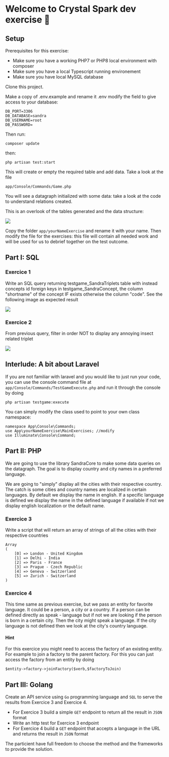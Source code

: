 # Welcome to Crystal Spark dev exercise 🥳

## Setup

Prerequisites for this exercise:
* Make sure you have a working PHP7 or PHP8 local environment with composer
* Make sure you have a local Typescript running environement
* Make sure you have local MySQL database

Clone this project. 

Make a copy of .env.example and rename it .env
modify the field to give access to your database:

```
DB_PORT=3306
DB_DATABASE=sandra
DB_USERNAME=root
DB_PASSWORD=
```

Then run:

`composer update`

then:

`php artisan test:start`

This will create or empty the required table and
add data. Take a look at the file 

`app/Console/Commands/Game.php`

You will see a datagraph initialized with some data: take a look 
at the code to understand relations created.

This is an overlook of the tables generated and the data structure:

![](LocalizationGame/setup1.png)

Copy the folder `app/yourNameExercise` and rename it with your name. Then modify the file for the exercises: this file will contain all needed work and will be used for us to debrief together on the test outcome.

##  Part I: SQL

###  Exercice 1

Write an SQL query returning testgame_SandraTriplets table with instead concepts id foreign keys
in testgame_SandraConcept, the column "shortname" of the concept IF exists otherwise the 
column "code". See the following image as expected result 

![](LocalizationGame/sql1.png)

###  Exercice 2

From previous query, filter in order NOT to display any annoying insect related triplet

![](LocalizationGame/sql2.png)

## Interlude: A bit about Laravel

If you are not familiar with laravel and you would like to just run your code, you can use the console command file at
`app/Console/Commands/TestGameExecute.php`
and run it through the console by doing

`php artisan testgame:execute`

You can simply modify the class used to point to your own class namespace:

```
namespace App\Console\Commands;
use App\yourNameExercise\MainExercises; //modify
use Illuminate\Console\Command;
```

##  Part II: PHP

We are going to use the library SandraCore to make some data queries on the datagraph.
The goal is to display country and city names in a preferred language.

We are going to "simply" display all the cities with their respective country. 
The catch is some cities and country names are localized in certain languages.
By default we display the name in english. If a specific language is defined we display the name in
the defined language if available if not we display english localization or the default name.

###  Exercice 3

Write a script that will return an array of strings of all the cities with their respective countries

```
Array
(
    [0] => London - United Kingdom
    [1] => Delhi - India
    [2] => Paris - France
    [3] => Prague - Czech Republic
    [4] => Geneva - Switzerland
    [5] => Zurich - Switzerland
)
```

###  Exercice 4

This time same as previous exercise, but we pass an entity for favorite language. It could be a person, a city or a country. If a person can be defined directly as speak - language but if not we are looking if the person is born in a certain city. Then the city might speak a language. If the city language is not
defined then we look at the city's country language.

####  Hint
For this exercice you might need to access the factory of an existing entity. For example to join a factory
to the parent factory. For this you can just access the factory from an entity by doing

`$entity->factory->joinFactory($verb,$factoryToJoin)`

## Part III: Golang

Create an API service using `Go` programming language and `SQL` to serve the results from Exercice 3 and Exercice 4.

- For Exercice 3 build a simple `GET` endpoint to return all the result in `JSON` format
- Write an http test for Exercice 3 endpoint
- For Exercice 4 build a `GET` endpoint that accepts a language in the URL and returns the result in `JSON` format

The particient have full freedom to choose the method and the frameworks to provide the solution.
